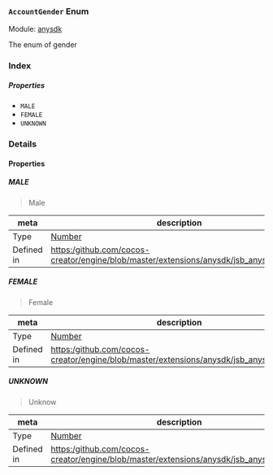 ### `AccountGender` Enum



Module: [anysdk](../modules/anysdk.md)




The enum of gender

### Index

##### Properties

  - `MALE`
  - `FEMALE`
  - `UNKNOWN`

### Details

#### Properties


##### MALE

> Male

| meta | description |
|------|-------------|
| Type | <a href="https://developer.mozilla.org/en/JavaScript/Reference/Global_Objects/Number" class="crosslink external" target="_blank">Number</a> |
| Defined in | [https:/github.com/cocos-creator/engine/blob/master/extensions/anysdk/jsb_anysdk.js:2242](https:/github.com/cocos-creator/engine/blob/master/extensions/anysdk/jsb_anysdk.js#L2242) |



##### FEMALE

> Female

| meta | description |
|------|-------------|
| Type | <a href="https://developer.mozilla.org/en/JavaScript/Reference/Global_Objects/Number" class="crosslink external" target="_blank">Number</a> |
| Defined in | [https:/github.com/cocos-creator/engine/blob/master/extensions/anysdk/jsb_anysdk.js:2248](https:/github.com/cocos-creator/engine/blob/master/extensions/anysdk/jsb_anysdk.js#L2248) |



##### UNKNOWN

> Unknow

| meta | description |
|------|-------------|
| Type | <a href="https://developer.mozilla.org/en/JavaScript/Reference/Global_Objects/Number" class="crosslink external" target="_blank">Number</a> |
| Defined in | [https:/github.com/cocos-creator/engine/blob/master/extensions/anysdk/jsb_anysdk.js:2255](https:/github.com/cocos-creator/engine/blob/master/extensions/anysdk/jsb_anysdk.js#L2255) |


